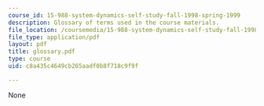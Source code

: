 ```yaml
---
course_id: 15-988-system-dynamics-self-study-fall-1998-spring-1999
description: Glossary of terms used in the course materials.
file_location: /coursemedia/15-988-system-dynamics-self-study-fall-1998-spring-1999/c8a435c4649cb265aadf0b8f718c9f9f_glossary.pdf
file_type: application/pdf
layout: pdf
title: glossary.pdf
type: course
uid: c8a435c4649cb265aadf0b8f718c9f9f

---
```

None